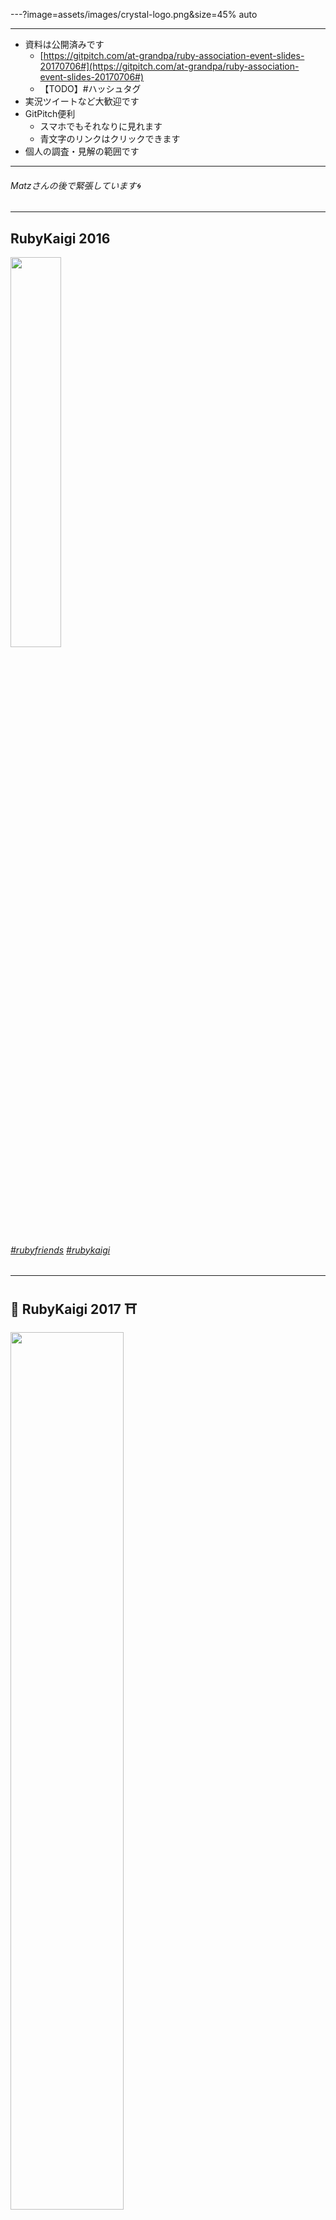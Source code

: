 ---?image=assets/images/crystal-logo.png&size=45% auto

---

- 資料は公開済みです
  - [https://gitpitch.com/at-grandpa/ruby-association-event-slides-20170706#](https://gitpitch.com/at-grandpa/ruby-association-event-slides-20170706#)
  - 【TODO】#ハッシュタグ
- 実況ツイートなど大歓迎です
- GitPitch便利
  - スマホでもそれなりに見れます
  - 青文字のリンクはクリックできます
- 個人の調査・見解の範囲です

---

###### Matzさんの後で緊張しています🌀

---

## RubyKaigi 2016

<img src="assets/images/rubykaigi-2016-01.png" width="40%">

###### [#rubyfriends](https://twitter.com/hashtag/rubyfriends?src=hash)  [#rubykaigi](https://twitter.com/hashtag/rubykaigi?src=hash)


---

## 🎉 RubyKaigi 2017 ⛩

<img src="assets/images/rubykaigi-2017-01.png" width="60%">

###### [http://rubykaigi.org/2017](http://rubykaigi.org/2017)


---

<img src="assets/images/icon_512.jpg" width="30%">

- twitter: [@at_grandpa](https://twitter.com/at_grandpa)
- github: [@at-grandpa](https://github.com/at-grandpa)

---

## I love Ruby ❤️

---

<img src="assets/images/blog-title-04-method.png" width="55%">

<span style="font-size: 25px;font-weight: 600;">[【ruby】 メソッド探索から見る、モジュール・特異メソッド・特異クラス](http://at-grandpa.hatenablog.jp/entry/2016/02/14/090544)</span>


---

<img src="assets/images/blog-title-05-keyword.png" width="55%">

<span style="font-size: 20px;font-weight: 600;">[
【ruby】キーワード引数のメソッド呼び出しは遅い！しかし2.2.0-preview2 以降で劇的に改善されていた話](http://at-grandpa.hatenablog.jp/entry/2016/03/07/091805)</span>


---

## I love Crystal lang ❤️

---

<img src="assets/images/blog-02-clim.png" width="70%">

###### [１秒でも早くCLIツールを作りたい by Crystal](http://at-grandpa.hatenablog.jp/entry/clim)


---

<img src="assets/images/blog-03-des.png" width="70%">

<span style="font-size: 35px;font-weight: 600;">[ちょっとしたdocker環境を素早く作れるツールを作った](http://at-grandpa.hatenablog.jp/entry/2017/06/22/090935)</span>


---

### Crystal勉強会 #4 in 渋谷

<img src="assets/images/blog-04-study-crystal.png" width="80%">

<span style="font-size: 25px;font-weight: 600;">http://at-grandpa.hatenablog.jp/entry/2016/12/01/194854</span>

---

### 技術書典２

<img src="assets/images/blog-05-techbookfest2.png" width="45%">


---?image=assets/images/crystal-web-site-top.png&size=cover

### Crystalのこれまでの歩みと
### v1.0 に向けたロードマップ
##### 2017.07.06 @at_grandpa


---

#### Crystalを
### ご存知の方🙋


---

### 触ったことある方🙋

---

### ライブラリを作ったことある方🙋

---

### Contributorの方🙋

---

<span style="font-size: 30px;">今日の目的</span>

### Crystalに興味を持っていただく⭐️

---

## Crystal lang

- Ruby風のわかりやすいSyntax
- パフォーマンス
- 静的型チェック

<span style="font-size: 30px;">他にもあります</span>

---

## 今日話すこと 🙆

- Crystalとはどんな言語なのか
- Crystalの現状はどうなのか

---

## 今日話さないこと 🙅

- パフォーマンスの詳細
  - なぜパフォーマンスが出るのか
  - 他の言語と比べてどうか
- 細かな仕組みの話
  - 型チェックはどういう仕組みか
  - Concurrencyはどう実現されているか

<span style="font-size: 40px;">etc...</span>

---

## Crystalとはどんな言語なのか

---

## GOALS

- Have a syntax similar to Ruby (but compatibility with it is not a goal) |
- Statically type-checked but without having to specify the type of variables or method arguments. |
- Be able to call C code by writing bindings to it in Crystal. |
- Have compile-time evaluation and generation of code, to avoid boilerplate code. |
- Compile to efficient native code. |

<span style="font-size: 20px;">crystal-lang/crystal - https://github.com/crystal-lang/crystal/blob/master/README.md</span>

---

### Syntax

```crystal
class MyStrPrinter
  def initialize(@greeting : String = "", @name : String = "")
  end

  def print
    puts "#{@greeting}, #{@name}."
  end
end

s = MyStrPrinter.new(name: "Taro", greeting: "Hello")
s.print  # => Hello, Taro.
```
@[2-3](インスタンス変数に直接代入される)
@[10](通常の変数名を使ったキーワード引数)

---

### Short one-argument syntax

<span style="font-size: 20px;"> Blocks and Procs - https://crystal-lang.org/docs/syntax_and_semantics/blocks_and_procs.html</span>

```crystal
puts ["abc", "def", "ghi"].map do |arg|
  arg.upcase.reverse
end
# => ["CBA", "FED", "IHG"]

# 上と同じ
puts ["abc", "def", "ghi"].map(&.upcase.reverse)
```
@[1-4](block引数が１つ & メソッド呼び出しのみ)
@[6-7](省略記法でも連続でメソッドが呼び出せる)


---

### Union types

<span style="font-size: 20px;">Union types - https://crystal-lang.org/docs/syntax_and_semantics/union_types.html</span>

```crystal
if 1 + 2 == 3
  a = 1
else
  a = "hello"
end

a      # : Int32 | String
a.to_s # => String
a + 1  # Error, because String#+(Int32) isn't defined
```
@[1-5](ifの分岐で型が異なる)
@[7](Int32 | String という型を持つ)
@[8](両方の型に存在するメソッドは呼べる)
@[9](片方にしか存在しないメソッドは呼べない)


---

# 😅

```
undefined method 'to_i' for Nil (compile-time type is (Array(Array(Bool | Float64 | Int32 | Int64 | MySQL::Types::Date | Slice(UInt8) | String | Time | Nil)) | Nil)) (did you mean 'to_s'?)
```

<span style="font-size: 1px;">　</span>

- 変数のスコープは小さくする |
- 変数の型を明示的に書く |

---

### Macros

<span style="font-size: 20px;">Macros - https://crystal-lang.org/docs/syntax_and_semantics/macros.html</span>

```crystal
class MacroSample
  def year
    @year
  end

  def month
    @month
  end

  def date
    @date
  end
end

# 上と同じ
class MacroSample
  macro define_getter(*names)
    {% for name in names %}
      def {{name}}
        @{{name}}
      end
    {% end %}
  end

  define_getter year, month, date
end
```
@[2-12](定型的なメソッド)
@[15-26](Macroを使ってまとめる)

---

### Macros Sample2

```crystal
class MacroSample2
  macro define_print(name, type, default)
    property {{name.id}} : {{type}} = {{default}}

    def print
      puts {{name.id}}
    end
  end

  define_print(name: "hoge_string",      type: String,       default: "")
  define_print(name: "hoge_bool",        type: Bool,         default: false)
  define_print(name: "hoge_array_int32", type: Array(Int32), default: [1, 2, 3])
end

# compile時に生成されるコード
property(hoge_string : String = "")
def print
  puts(hoge_string)
end

property(hoge_bool : Bool = false)
def print
  puts(hoge_bool)
end

property(hoge_array_int32 : Array(Int32) = [1, 2, 3])
def print
  puts(hoge_array_int32)
end
```
@[2-8](propertyとメソッドのコード生成)
@[10-12](macro呼び出し)
@[15-29](compile時に生成されるコード)

---

### Generics

<span style="font-size: 20px;">Generics - https://crystal-lang.org/docs/syntax_and_semantics/generics.html</span>

```crystal
class MyBox(T)
  def initialize(@value : T)
  end

  def value
    @value
  end
end

int_box = MyBox(Int32).new(1)
int_box.value # => 1 (Int32)

string_box = MyBox(String).new("hello")
string_box.value # => "hello" (String)

another_box = MyBox(String).new(1) # Error, Int32 doesn't match String
```
@[1-8](大文字で型変数を定義)
@[10-11](Int32のオブジェクトを生成)
@[13-14](Stringのオブジェクトを生成)
@[16](型が違うとError)

---

### abstract class

<span style="font-size: 20px;">Virtual and abstract types - https://crystal-lang.org/docs/syntax_and_semantics/virtual_and_abstract_types.html</span>

```crystal
# abstract.cr
abstract class Animal
  abstract def talk
end

class Dog < Animal
end
# Error in abstract.cr:2: abstract `def Animal#talk()` must be implemented by Dog
#
#   abstract def talk
#                ^~~~
```
@[1-4](abstractメソッドを定義)
@[6-11](存在しなければError)

---

## $ crystal tool

---

## $ crystal tool context

```
$ crystal tool context --cursor context.cr:4:1 context.cr
1 possible context found

| Expr    | Type   |
--------------------
| a       | String |
| b       | Int32  |
| puts(a) |  Nil   |
```

- カーソル位置のスコープが対象
- 変数やメソッドの型を表示

---

## $ crystal tool hierarchy

```
class Animal; end
class Cat < Animal; end
class Mike < Cat; end
```
```
$ crystal tool hierarchy hierarchy.cr -e Animal
- class Object (4 bytes)
  |
  +- class Reference (4 bytes)
     |
     +- class Animal (4 bytes)
        |
        +- class Cat (4 bytes)
           |
           +- class Mike (4 bytes)
```

- 継承関係を図で表示
- -e オプションでクラス名指定

---

## $ crystal tool format

```crystal
# before
def hoge; "hoge"; end

puts [1,2,   3  ]. map(&.   to_s)
```

```crystal
# after
def hoge
  "hoge"
end

puts [1, 2, 3].map(&.to_s)
```

- 空白と改行の整形

---

## $ crystal tool expand

```
$ crystal tool expand --cursor macro.cr:10:3 macro.cr
1 expansion found
expansion 1:
   define_getter(year, month, date)

~> def year
     @year
   end
   def month
     @month
   end
   def date
     @date
   end
```

- カーソル位置のMacrosを展開

---

## Library

---

<img src="assets/images/shards-2000-over.png" width="50%">

<span style="font-size: 60px;font-weight: 600;">2000 packages 🎉</span>

---

## shards

- rubyの`bundler`的存在
- `shards.yml`に設定記述
- `shards.lock`を生成
- githubのリポジトリ指定
  - branchやタグを指定可能

---

###### ライブラリをinstallするまでの流れ

```
$ crystal init app kemal_test
      create  kemal_test/.gitignore
      create  kemal_test/.editorconfig
      create  kemal_test/LICENSE
      create  kemal_test/README.md
      create  kemal_test/.travis.yml
      create  kemal_test/shard.yml
      create  kemal_test/src/kemal_test.cr
      create  kemal_test/src/kemal_test/version.cr
      create  kemal_test/spec/spec_helper.cr
      create  kemal_test/spec/kemal_test_spec.cr
Initialized empty Git repository in /path/to/kemal_test/.git/
$ cd kemal_test
$ vim shard.yml
$ cat shard.yml
name: kemal_test
version: 0.1.0

authors:
  - at-grandpa

targets:
  kemal_test:
    main: src/kemal_test.cr

crystal: 0.23.0

license: MIT

dependencies:
  kemal:
    github: kemalcr/kemal
    branch: master

$ shards install
Updating https://github.com/kemalcr/kemal.git
Updating https://github.com/luislavena/radix.git
Updating https://github.com/jeromegn/kilt.git
Installing kemal (master)
Installing radix (0.3.8)
Installing kilt (0.4.0)
$ ls -1 lib
kemal
kilt
radix

$ vim src/kemal_test.cr
$ cat src/kemal_test.cr
require "./kemal_test/*"
require "kemal"

get "/" do
  "Hello World!"
end

Kemal.run

$ crystal run src/kemal_test.cr
[development] Kemal is ready to lead at http://0.0.0.0:3000
```
@[1](`Crystal init`コマンドで雛形を生成)
@[2-12](雛形が生成される)
@[13]()
@[14](`shards.yml`を編集)
@[15]()
@[16-34]()
@[30-33](`kemal`を記述)
@[35](依存ライブラリをinstall)
@[36-41](install完了)
@[42-46](libディレクトリに存在)
@[47](ソースコードを編集)
@[48]()
@[49-57](`require`できる)
@[58-59](実行できる)

---

### ライブラリを紹介しているサイト


---

### AWESOME CRYSTAL

<img src="assets/images/awesome-crystal.png" width="60%">

<span style="font-size: 30px;">http://awesome-crystal.com/</span>

---

### CrystalShards

<img src="assets/images/crystalshards-xyz.png" width="60%">

<span style="font-size: 30px;">http://crystalshards.xyz/</span>

---

### 有名どころ

- [kemal](http://kemalcr.com/)
  - Sinatraライクな web framework
- [amber](http://www.ambercr.io/)
  - Railsライクな web framework
  - CLIツールもある
- [sidekiq.cr](http://www.mikeperham.com/2016/05/25/sidekiq-for-crystal/)
  - sidekiq作者が自ら制作

---

### 注目

- [graphql-crystal](https://github.com/ziprandom/graphql-crystal)
  - まだbeta版
- [scry](https://github.com/kofno/scry)
  - LSP対応の code analysis server

---

---

## Crystalの現状はどうなのか

---

#### Crystal 言語周辺の 2017年は？（妄想）

<img src="assets/images/qiita-crystal-2017.png" width="55%"></br>
<span style="font-size: 30px;">author: [@yahhonob](https://twitter.com/yahhonob)さん</span></br>
<span style="font-size: 20px;">http://qiita.com/yahhonob/items/a24dee215c70425196d3</span>

---

## Crystalの歴史

---

#### The story behind #CrystalLang

<img src="assets/images/the-story-behind-crystal-lang.png" width="55%">

<span style="font-size: 20px;">https://manas.tech/blog/2016/04/01/the-story-behind-crystal.html</span>

---

#### Initial commit

<img src="assets/images/initial-commit.png" width="80%">

###### 2011.06.21

<span style="font-size: 20px;">https://github.com/asterite/crystal/commit/50db22908a11b070c56524cc9bbd74332ad3a7c7</span>

---

#### First blog post

<img src="assets/images/manas-blog-hello-world.png" width="70%">

###### 2013.07.10

<span style="font-size: 20px;">https://crystal-lang.org/2013/07/10/hello-world.html</span>

---

#### The compiler written in Crystal can compile itself

<img src="assets/images/manas-blog-good-by-ruby-thursday.png" width="50%">

###### 2013.11.14

<span style="font-size: 20px;">https://crystal-lang.org/2013/11/14/good-bye-ruby-thursday.html</span>

---

#### First official release

<img src="assets/images/first-official-release.png" width="80%">

###### 2014.06.19

<span style="font-size: 20px;">https://github.com/crystal-lang/crystal/releases/tag/0.1.0</span>

---

#### Crystal reached 4000 stars on GitHub

#### 🌟 🌟 🌟 🌟

###### 2015.12.22

<span style="font-size: 20px;">https://github.com/crystal-lang/crystal/stargazers</span>

---

#### First Meetup in Argentina

<img src="assets/images/manas-blog-meet-up-in-buenos-aires.png" width="60%">

###### 2016.02.04

<span style="font-size: 20px;">https://www.meetup.com/Crystal-Language-Buenos-Aires/events/227938900/</span>

---

## Crystalの成長スピードは？

---

## Github Star history 📈

<span style="font-size: 30px;font-weight: 600;">http://www.timqian.com/star-history/</span>

- Star推移は言語の成長と相関がありそう
- 他の言語と比べてみる

---

<img src="assets/images/github-star-crystal.png" width="70%">

<span class="star-graph star-graph-crystal">Crystal</span>

---
<!-- .slide: data-background-transition="zoom" -->

<img src="assets/images/github-star-crystal-elixir.png" width="70%">

<span class="star-graph star-graph-elixir">Elixir, </span><span class="star-graph star-graph-crystal">Crystal</span>

---

<img src="assets/images/github-star-crystal-elixir-rust.png" width="70%">

<span class="star-graph star-graph-rust">Rust, </span><span class="star-graph star-graph-elixir">Elixir, </span><span class="star-graph star-graph-crystal">Crystal</span>

---

<img src="assets/images/github-star-crystal-elixir-rust-go.png" width="70%">

<span class="star-graph star-graph-rust">Rust, </span><span class="star-graph star-graph-elixir">Elixir, </span><span class="star-graph star-graph-go">Go, </span><span class="star-graph star-graph-crystal">Crystal</span>

---

<img src="assets/images/github-star-crystal-elixir-rust-go-swift.png" width="70%">

<span class="star-graph star-graph-rust">Rust, </span><span class="star-graph star-graph-elixir">Elixir, </span><span class="star-graph star-graph-go">Go, </span><span class="star-graph star-graph-swift">Swift, </span><span class="star-graph star-graph-crystal">Crystal</span>

---

- 新しい世代の中では１〜２年遅れていそう
- キラーアプリ/キラーライブラリがない |
  - kemal?
- 実用事例が少ない |
- 触る人は徐々に増え始めている印象 |
  - 海外の CodeCamp 開催頻度
  - blogのpost頻度
  - twitterの投稿頻度
  - 新規ライブラリの登場頻度
- 日本だとちょっと下火？ |

---

### なかなか突出できてないが
### 言語としては順当に成長している

---

## 1.0のリリースに向けて

---

###### Crystal new year resolutions for 2017: 1.0

<img src="assets/images/manas-blog-new-year-resolutions.png" width="80%">

<span style="font-size: 20px;">https://crystal-lang.org/2016/12/29/crystal-new-year-resolutions-for-2017-1-0.html</span>

---

### Parallelism

- 1.0に向けた一番大きな機能 |
- Threadクラスは既に存在しているが「Don't use this class」になっている |
- multithread-enabled Fibers を使用するためのWiki |
  - [Crystal-lang wiki - Threads support](https://github.com/crystal-lang/crystal/wiki/Threads-support)
  - 本番運用はNG、実験的ならOK
  - Schedulerがreentrant-safeではない
  - その対応をsingle-msqueueブランチで開発中
    - 最終コミットは３ヶ月前

---

### Windows support

- Windowsのサポートへの期待は大きい |
- Cross-platform desktop apps |
- WindowsサポートへのRoadmap |
  - [WIP - Windows #3582](https://github.com/crystal-lang/crystal/pull/3582)
- 直近でも議論が行われている |

---

### Type system

- 型推論のさらなるブラッシュアップ |
- Generics周りで再レビューが必要 |

---

### Incremental compilation

- Crystalはコンパイル時間が遅い印象がある |
  - RustやGoと比べられがち
  - RedditやGoogle-Groupでも話題に挙がる
- 特にMacros周りが遅い |
  - コンパイル時にコードを生成しているので
- v1.0にはmustではないという認識 |
  - 後回しになるかも

---

### Macros

- 1.0以降で Breaking-changes 入れたくない！ |
  - AST触ったりできるので
  - compile-processにフックできたりするので
  - 影響範囲大


---

### Syntax

- 1.0以降ではSyntaxは固定する |
- 今後は大きな変更はないと思うが、さらにしっかりとレビューした上で1.0を迎える |

---

### For newcomers

- 最近Webサイトが新しくなった |
- Crystal core team による Q&A session |
  - youtubeライブ配信
  - [録画したものはこちら](https://www.youtube.com/watch?v=E25AGpYyQw0)
- manページの追加 |
  - v0.23.0から

---

## Growing 😄

---

## まとめ

- 爆発的な普及ではないが、順当に成長してそう
- どこか大きな実用事例が欲しい
- Parallelismの完成度が一つの鍵だと思う
  - パフォーマンス
  - 安定性
- 注目している人は確実に増えている
- 理解しやすさは参入障壁を下げそう
  - コンパイラを読める人も増えそう

---

### Let's Contribute to Crystal 💻


---

## Happy Crystalling 🎉

```
$ brew update
$ brew install crystal-lang
```
